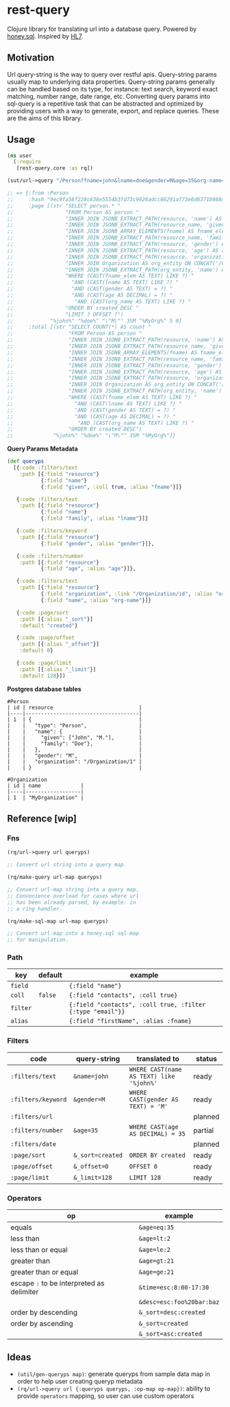# rest-query

Clojure library for translating url into a database query. Powered by [honey.sql](https://github.com/seancorfield/honeysql). Inspired by [HL7](https://www.hl7.org/fhir/search.html).

## Motivation

Url query-string is the way to query over restful apis. Query-string params usually map to underlying data properties. Query-string params generally can be handled based on its type, for instance: text search, keyword exact matching, number range, date range, etc. Converting query params into sql-query is a repetitive task that can be abstracted and optimized by providing users with a way to generate, export, and replace queries. These are the aims of this library.

## Usage

```clojure
(ns user
  (:require
   [rest-query.core :as rq])

(sut/url->query "/Person?fname=john&lname=doe&gender=M&age=35&org-name=MyOrg&_sort=desc:created&_offset=0&_limit=5" queryps)

;; => {:from :Person
;;     :hash "9ec9fa56f228c638e5554b3fd73c9426adcc86291af73e6d6371b088c5972ff7"
;;     :page [(str "SELECT person.* "
;;                 "FROM Person AS person "
;;                 "INNER JOIN JSONB_EXTRACT_PATH(resource, 'name') AS resource_name ON TRUE "
;;                 "INNER JOIN JSONB_EXTRACT_PATH(resource_name, 'given') AS fname ON TRUE "
;;                 "INNER JOIN JSONB_ARRAY_ELEMENTS(fname) AS fname_elem ON TRUE "
;;                 "INNER JOIN JSONB_EXTRACT_PATH(resource_name, 'family') AS lname ON TRUE "
;;                 "INNER JOIN JSONB_EXTRACT_PATH(resource, 'gender') AS gender ON TRUE "
;;                 "INNER JOIN JSONB_EXTRACT_PATH(resource, 'age') AS age ON TRUE "
;;                 "INNER JOIN JSONB_EXTRACT_PATH(resource, 'organization') AS org ON TRUE "
;;                 "INNER JOIN Organization AS org_entity ON CONCAT('/Organization/', org_entity.id) = CAST(org AS TEXT) "
;;                 "INNER JOIN JSONB_EXTRACT_PATH(org_entity, 'name') AS org_name ON TRUE "
;;                 "WHERE (CAST(fname_elem AS TEXT) LIKE ?) "
;;                   "AND (CAST(lname AS TEXT) LIKE ?) "
;;                   "AND (CAST(gender AS TEXT) = ?) "
;;                   "AND (CAST(age AS DECIMAL) = ?) "
;;                    "AND (CAST(org_name AS TEXT) LIKE ?) "
;;                 "ORDER BY created DESC "
;;                 "LIMIT ? OFFSET ?")
;;            "%john%" "%doe%" "\"M\"" 35M "%MyOrg%" 5 0]
;;     :total [(str "SELECT COUNT(*) AS count "
;;                  "FROM Person AS person "
;;                  "INNER JOIN JSONB_EXTRACT_PATH(resource, 'name') AS resource_name ON TRUE "
;;                  "INNER JOIN JSONB_EXTRACT_PATH(resource_name, 'given') AS fname ON TRUE "
;;                  "INNER JOIN JSONB_ARRAY_ELEMENTS(fname) AS fname_elem ON TRUE "
;;                  "INNER JOIN JSONB_EXTRACT_PATH(resource_name, 'family') AS lname ON TRUE "
;;                  "INNER JOIN JSONB_EXTRACT_PATH(resource, 'gender') AS gender ON TRUE "
;;                  "INNER JOIN JSONB_EXTRACT_PATH(resource, 'age') AS age ON TRUE "
;;                  "INNER JOIN JSONB_EXTRACT_PATH(resource, 'organization') AS org ON TRUE "
;;                  "INNER JOIN Organization AS org_entity ON CONCAT('/Organization/', org_entity.id) = CAST(org AS TEXT) "
;;                  "INNER JOIN JSONB_EXTRACT_PATH(org_entity, 'name') AS org_name ON TRUE "
;;                  "WHERE (CAST(fname_elem AS TEXT) LIKE ?) "
;;                    "AND (CAST(lname AS TEXT) LIKE ?) "
;;                    "AND (CAST(gender AS TEXT) = ?) "
;;                    "AND (CAST(age AS DECIMAL) = ?) "
;;                     "AND (CAST(org_name AS TEXT) LIKE ?) "
;;                  "ORDER BY created DESC")
;;             "%john%" "%doe%" "\"M\"" 35M "%MyOrg%"]}
```

**Query Params Metadata**

```clojure
(def queryps
  [{:code :filters/text
    :path [{:field "resource"}
           {:field "name"}
           {:field "given", :coll true, :alias "fname"}]}

   {:code :filters/text
    :path [{:field "resource"}
           {:field "name"}
           {:field "family", :alias "lname"}]}

   {:code :filters/keyword
    :path [{:field "resource"}
           {:field "gender", :alias "gender"}]},

   {:code :filters/number
    :path [{:field "resource"}
           {:field "age", :alias "age"}]},

   {:code :filters/text
    :path [{:field "resource"}
           {:field "organization", :link "/Organization/id", :alias "org"}
           {:field "name", :alias "org-name"}]}

   {:code :page/sort
    :path [{:alias "_sort"}]
    :default "created"}

   {:code :page/offset
    :path [{:alias "_offset"}]
    :default 0}

   {:code :page/limit
    :path [{:alias "_limit"}]
    :default 128}])
```

**Postgres database tables**

```
#Person
| id | resource                            |
|----|-------------------------------------|
| 1  | {                                   |
|    |   "type": "Person",                 |
|    |   "name": {                         |
|    |     "given": ["John", "M."],        |
|    |     "family": "Doe"},               |
|    |   },                                |
|    |   "gender": "M",                    |
|    |   "organization": "/Organization/1" |
|    | }                                   |

#Organization
| id | name             |
|----|------------------|
| 1  | "MyOrganization" |
```

## Reference [wip]

### Fns

``` clojure
(rq/url->query url queryps)

;; Convert url string into a query map.
```

``` clojure
(rq/make-query url-map queryps)

;; Convert url-map string into a query map. 
;; Convenience overload for cases where url 
;; has been already parsed, by example: in 
;; a ring handler.
```

``` clojure
(rq/make-sql-map url-map queryps)

;; Convert url-map into a honey.sql sql-map 
;; for manipulation.
```

### Path

| key      | default | example                                                    |
|----------|---------|------------------------------------------------------------|
| `field`  |         | `{:field "name"}`                                          |
| `coll`   | `false` | `{:field "contacts", :coll true}`                          |
| `filter` |         | `{:field "contacts", :coll true, :filter {:type "email"}}` |
| `alias`  |         | `{:field "firstName", :alias :fname}`                      |

### Filters

| code               | query-string     | translated to                            | status  |
|--------------------|------------------|------------------------------------------|---------|
| `:filters/text`    | `&name=john`     | `WHERE CAST(name AS TEXT) like '%john%'` | ready   |
| `:filters/keyword` | `&gender=M`      | `WHERE CAST(gender AS TEXT) = 'M'`       | ready   |
| `:filters/url`     |                  |                                          | planned |
| `:filters/number`  | `&age=35`        | `WHERE CAST(age AS DECIMAL) = 35`        | partial |
| `:filters/date`    |                  |                                          | planned |
| `:page/sort`       | `&_sort=created` | `ORDER BY created`                       | ready   |
| `:page/offset`     | `&_offset=0`     | `OFFSET 0`                               | ready   |
| `:page/limit`      | `&_limit=128`    | `LIMIT 128`                              | ready   |

### Operators

| op                                        | example                   |
|-------------------------------------------|---------------------------|
| equals                                    | `&age=eq:35`              |
| less than                                 | `&age=lt:2`               |
| less than or equal                        | `&age=le:2`               |
| greater than                              | `&age=gt:21`              |
| greater than or equal                     | `&age=ge:21`              |
| escape `:` to be interpreted as delimiter | `&time=esc:8:00-17:30`    |
|                                           | `&desc=esc:foo%20bar:baz` |
| order by descending                       | `&_sort=desc:created`     |
| order by ascending                        | `&_sort=created`          |
|                                           | `&_sort=asc:created`      |
    

## Ideas

- `(util/gen-queryps map)`: generate queryps from sample data map in order to help user creating queryp metadata
- `(rq/url->query url {:queryps queryps, :op-map op-map})`: ability to provide `operators` mapping, so user can use custom operators 
